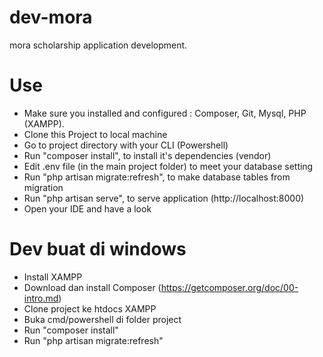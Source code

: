 # dev-mora
mora scholarship application development.

# Use
- Make sure you installed and configured : Composer, Git, Mysql, PHP (XAMPP).
- Clone this Project to local machine
- Go to project directory with your CLI (Powershell)
- Run "composer install", to install it's dependencies (vendor)
- Edit .env file (in the main project folder) to meet your database setting
- Run "php artisan migrate:refresh", to make database tables from migration
- Run "php artisan serve", to serve application (http://localhost:8000)
- Open your IDE and have a look

# Dev buat di windows
- Install XAMPP
- Download dan install Composer (https://getcomposer.org/doc/00-intro.md)
- Clone project ke htdocs XAMPP
- Buka cmd/powershell di folder project
- Run "composer install"
- Run "php artisan migrate:refresh"
